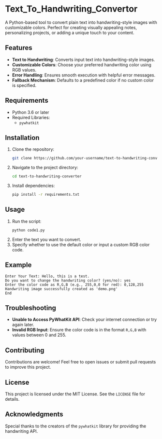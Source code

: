 # Text_To_Handwriting_Convertor
A Python-based tool to convert plain text into handwriting-style images with customizable colors. Perfect for creating visually appealing notes, personalizing projects, or adding a unique touch to your content.

## Features
- **Text to Handwriting**: Converts input text into handwriting-style images.
- **Customizable Colors**: Choose your preferred handwriting color using RGB values.
- **Error Handling**: Ensures smooth execution with helpful error messages.
- **Fallback Mechanism**: Defaults to a predefined color if no custom color is specified.

## Requirements
- Python 3.6 or later
- Required Libraries:
  - `pywhatkit`

## Installation
1. Clone the repository:
   ```bash
   git clone https://github.com/your-username/text-to-handwriting-converter.git
   ```
2. Navigate to the project directory:
   ```bash
   cd text-to-handwriting-converter
   ```
3. Install dependencies:
   ```bash
   pip install -r requirements.txt
   ```

## Usage
1. Run the script:
   ```bash
   python code1.py
   ```
2. Enter the text you want to convert.
3. Specify whether to use the default color or input a custom RGB color code.

## Example
```plaintext
Enter Your Text: Hello, this is a test.
Do you want to change the handwriting color? (yes/no): yes
Enter the color code as R,G,B (e.g., 255,0,0 for red): 0,128,255
Handwriting image successfully created as 'demo.png'
End
```

## Troubleshooting
- **Unable to Access PyWhatKit API**: Check your internet connection or try again later.
- **Invalid RGB Input**: Ensure the color code is in the format `R,G,B` with values between 0 and 255.

## Contributing
Contributions are welcome! Feel free to open issues or submit pull requests to improve this project.

## License
This project is licensed under the MIT License. See the `LICENSE` file for details.

## Acknowledgments
Special thanks to the creators of the `pywhatkit` library for providing the handwriting API.

